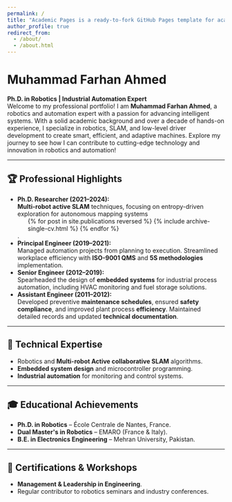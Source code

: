 ```yaml
---
permalink: /
title: "Academic Pages is a ready-to-fork GitHub Pages template for academic personal websites"
author_profile: true
redirect_from: 
  - /about/
  - /about.html
---
```

# Muhammad Farhan Ahmed  
**Ph.D. in Robotics | Industrial Automation Expert**  
Welcome to my professional portfolio! I am **Muhammad Farhan Ahmed**, a robotics and automation expert with a passion for advancing intelligent systems. With a solid academic background and over a decade of hands-on experience, I specialize in robotics, SLAM, and low-level driver development to create smart, efficient, and adaptive machines. Explore my journey to see how I can contribute to cutting-edge technology and innovation in robotics and automation!  

---

## 🏆 **Professional Highlights**
- **Ph.D. Researcher (2021–2024):**  
  **Multi-robot active SLAM** techniques, focusing on entropy-driven exploration for autonomous mapping systems   
  <ul>{% for post in site.publications reversed %}
    {% include archive-single-cv.html %}
  {% endfor %}</ul>.  
- **Principal Engineer (2019–2021):**  
  Managed automation projects from planning to execution. Streamlined workplace efficiency with **ISO-9001 QMS** and **5S methodologies** implementation.  
- **Senior Engineer (2012–2019):**  
  Spearheaded the design of **embedded systems** for industrial process automation, including HVAC monitoring and fuel storage solutions.  
- **Assistant Engineer (2011–2012):**  
  Developed preventive **maintenance schedules**, ensured **safety compliance**, and improved plant process **efficiency**. Maintained detailed records and updated **technical documentation**. 

---

## 🔧 **Technical Expertise**
- Robotics and **Multi-robot Active collaborative SLAM** algorithms.  
- **Embedded system design** and microcontroller programming.  
- **Industrial automation** for monitoring and control systems.  

---

## 🎓 **Educational Achievements**
- **Ph.D. in Robotics** – École Centrale de Nantes, France.  
- **Dual Master's in Robotics** – EMARO (France & Italy).  
- **B.E. in Electronics Engineering** – Mehran University, Pakistan.  

---

## 📜 **Certifications & Workshops**
- **Management & Leadership in Engineering**.  
- Regular contributor to robotics seminars and industry conferences.  


